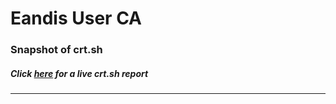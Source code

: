 # Eandis User CA
### Snapshot of crt.sh
##### Click [here](https://crt.sh/?q=A9249B1A9479D7C038E9A0E8E74242772D2051C54C0DF6D69077903D0B95C9E2) for a live crt.sh report

---
